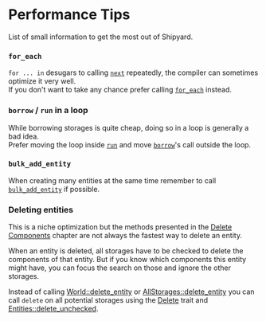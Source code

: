 # Performance Tips

List of small information to get the most out of Shipyard.

### `for_each`

`for ... in` desugars to calling [`next`](https://doc.rust-lang.org/std/iter/trait.Iterator.html#tymethod.next) repeatedly, the compiler can sometimes optimize it very well.  
If you don't want to take any chance prefer calling [`for_each`](https://doc.rust-lang.org/std/iter/trait.Iterator.html#method.for_each) instead.

### `borrow` / `run` in a loop

While borrowing storages is quite cheap, doing so in a loop is generally a bad idea.  
Prefer moving the loop inside [`run`](https://docs.rs/shipyard/latest/shipyard/struct.World.html#method.run) and move [`borrow`](https://docs.rs/shipyard/latest/shipyard/struct.World.html#method.borrow)'s call outside the loop.

### `bulk_add_entity`

When creating many entities at the same time remember to call [`bulk_add_entity`](https://docs.rs/shipyard/latest/shipyard/struct.World.html#method.bulk_add_entity) if possible.

### Deleting entities

This is a niche optimization but the methods presented in the [Delete Components](../fundamentals/delete-components.md) chapter are not always the fastest way to delete an entity.

When an entity is deleted, all storages have to be checked to delete the components of that entity.
But if you know which components this entity might have, you can focus the search on those and ignore the other storages.

Instead of calling [World::delete_entity](https://docs.rs/shipyard/latest/shipyard/struct.World.html#method.delete_entity) or [AllStorages::delete_entity](https://docs.rs/shipyard/latest/shipyard/struct.AllStorages.html#method.delete_entity) you can call `delete` on all potential storages using the [Delete](https://docs.rs/shipyard/latest/shipyard/trait.Delete.html) trait and [Entities::delete_unchecked](https://docs.rs/shipyard/latest/shipyard/struct.Entities.html#method.delete_unchecked).
